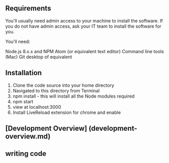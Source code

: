 ## Requirements

You'll usually need admin access to your machine to install the software. If you do not have admin access, ask your IT team to install the software for you.

You'll need:

Node.js 8.x.x and NPM
Atom (or equivalent text editor)
Command line tools (Mac)
Git desktop of equivalent


## Installation

1. Clone the code source into your home directory
2. Navigated to this directory from Terminal
3. npm install - this will install all the Node modules required
4. npm start
5. view at localhost:3000
6. Install LiveReload extension for chrome and enable

## [Development Overview] (development-overview.md)


## writing code
